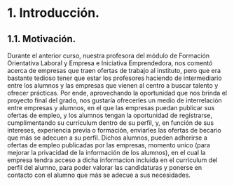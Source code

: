 # 1. Introducción.  
## 1.1. Motivación.  
Durante el anterior curso, nuestra profesora del módulo de Formación Orientativa Laboral y Empresa e Iniciativa Emprendedora, nos comentó acerca de empresas que traen ofertas de trabajo al instituto, pero que era bastante tedioso tener
que estar los profesores haciendo de intermediario entre los alumnos y las empresas que vienen al centro
a buscar talento y ofrecer prácticas.
Por ende, aprovechando la oportunidad que nos brinda el proyecto final del grado, nos gustaría ofrecerles
un medio de interrelación entre empresas y alumnos, en el que las empresas puedan publicar sus ofertas
de empleo, y los alumnos tengan la oportunidad de registrarse, cumplimentando su currículum dentro de
su perfil, y, en función de sus intereses, experiencia previa o formación, enviarles las ofertas de becario
que más se adecuen a su perfil.
Dichos alumnos, pueden adherirse a ofertas de empleo publicadas por las empresas, momento unico
(para mejorar la privacidad de la información de los alumnos), en el cual la empresa tendra acceso a dicha
informacion incluida en el currículum del perfil del alumno, para poder valorar las candidaturas y ponerse
en contacto con el alumno que más se adecue a sus necesidades.